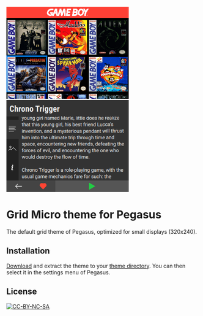 ![](.meta/screenshot_a.png) ![](.meta/screenshot_b.png)

# Grid Micro theme for Pegasus

The default grid theme of Pegasus, optimized for small displays (320x240).

## Installation

[Download](https://github.com/mmatyas/pegasus-theme-grid-micro/archive/master.zip) and extract the theme to your [theme directory](http://pegasus-frontend.org/docs/user-guide/installing-themes). You can then select it in the settings menu of Pegasus.

## License

[![CC-BY-NC-SA](https://i.creativecommons.org/l/by-nc-sa/4.0/88x31.png)](http://creativecommons.org/licenses/by-nc-sa/4.0/)
